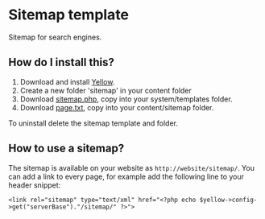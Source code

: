 Sitemap template
================

Sitemap for search engines.

How do I install this?
----------------------
1. Download and install [Yellow](https://github.com/markseu/yellowcms/).  
2. Create a new folder 'sitemap' in your content folder
3. Download [sitemap.php](sitemap.php?raw=true), copy into your system/templates folder.  
4. Download [page.txt](page.txt?raw=true),  copy into your content/sitemap folder.

To uninstall delete the sitemap template and folder.

How to use a sitemap?
---------------------
The sitemap is available on your website as `http://website/sitemap/`. You can add a link to every page, for example add the following line to your header snippet:

`<link rel="sitemap" type="text/xml" href="<?php echo $yellow->config->get("serverBase")."/sitemap/" ?>">`